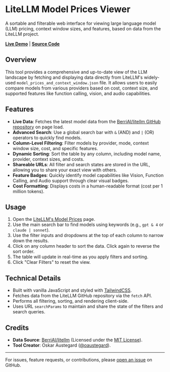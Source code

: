 # LiteLLM Model Prices Viewer

A sortable and filterable web interface for viewing large language model (LLM) pricing, context window sizes, and features, based on data from the LiteLLM project.

**[Live Demo](https://austegard.com/ai-tools/llms.html)** | **[Source Code](https://github.com/oaustegard/oaustegard.github.io/blob/main/ai-tools/llms.html)**

## Overview

This tool provides a comprehensive and up-to-date view of the LLM landscape by fetching and displaying data directly from LiteLLM's widely-used `model_prices_and_context_window.json` file. It allows users to easily compare models from various providers based on cost, context size, and supported features like function calling, vision, and audio capabilities.

## Features

-   **Live Data**: Fetches the latest model data from the [BerriAI/litellm GitHub repository](https://github.com/BerriAI/litellm/blob/main/model_prices_and_context_window.json) on page load.
-   **Advanced Search**: Use a global search bar with `&` (AND) and `|` (OR) operators to quickly find models.
-   **Column-Level Filtering**: Filter models by provider, mode, context window size, cost, and specific features.
-   **Dynamic Sorting**: Sort the table by any column, including model name, provider, context sizes, and costs.
-   **Shareable URLs**: All filter and search states are stored in the URL, allowing you to share your exact view with others.
-   **Feature Badges**: Quickly identify model capabilities like Vision, Function Calling, and Audio support through clear visual badges.
-   **Cost Formatting**: Displays costs in a human-readable format (cost per 1 million tokens).

## Usage

1.  Open the [LiteLLM's Model Prices](https://austegard.com/ai-tools/llms.html) page.
2.  Use the main search bar to find models using keywords (e.g., `gpt & 4` or `claude | sonnet`).
3.  Use the filter inputs and dropdowns at the top of each column to narrow down the results.
4.  Click on any column header to sort the data. Click again to reverse the sort order.
5.  The table will update in real-time as you apply filters and sorting.
6.  Click "Clear Filters" to reset the view.

## Technical Details

-   Built with vanilla JavaScript and styled with [TailwindCSS](https://tailwindcss.com/).
-   Fetches data from the LiteLLM GitHub repository via the `fetch` API.
-   Performs all filtering, sorting, and rendering client-side.
-   Uses URL `searchParams` to maintain and share the state of the filters and search queries.

## Credits

-   **Data Source**: [BerriAI/litellm](https://github.com/BerriAI/litellm) (Licensed under the [MIT License](https://github.com/BerriAI/litellm/blob/main/LICENSE)).
-   **Tool Creator**: Oskar Austegard ([@oaustegard](https://github.com/oaustegard)).

---

For issues, feature requests, or contributions, please [open an issue](https://github.com/oaustegard/oaustegard.github.io/issues) on GitHub.